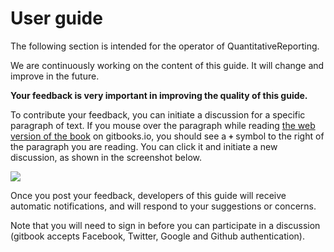 # User guide


The following section is intended for the operator of QuantitativeReporting.

We are continuously working on the content of this guide. It will change and improve in the future.

**Your feedback is very important in improving the quality of this guide.**

To contribute your feedback, you can initiate a discussion for a specific paragraph of text. If you mouse over the paragraph while reading [the web version of the book](https://che85.gitbooks.io/quantitativereporting/content/) on gitbooks.io, you should see a **`+`** symbol to the right of the paragraph you are reading. You can click it and initiate a new discussion, as shown in the screenshot below. 

![](images/gitbook_discussion.png)

Once you post your feedback, developers of this guide will receive automatic notifications, and will respond to your suggestions or concerns.

Note that you will need to sign in before you can participate in a discussion (gitbook accepts Facebook, Twitter, Google and Github authentication).


